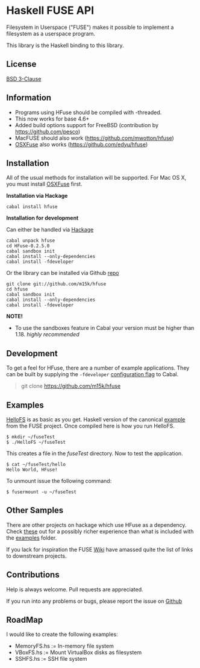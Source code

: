 # Haskell FUSE API

Filesystem in Userspace ("FUSE") makes it possible to implement a filesystem as a userspace program.

This library is the Haskell binding to this library.

## License

[BSD 3-Clause](./LICENSE)

## Information

- Programs using HFuse should be compiled with -threaded.
- This now works for base 4.6+
- Added build options support for FreeBSD (contribution by https://github.com/pesco)
- MacFUSE should also work (https://github.com/mwotton/hfuse)
- [OSXFuse](https://osxfuse.github.io/) also works (https://github.com/edyu/hfuse)

## Installation

All of the usual methods for installation will be supported.
For Mac OS X, you must install [OSXFuse](https://osxfuse.github.io/) first.

**Installation via Hackage**

```
cabal install hfuse
```

**Installation for development**

Can either be handled via [Hackage](http://hackage.haskell.org/packages/search?terms=hfuse)

```
cabal unpack hfuse
cd HFuse-0.2.5.0
cabal sandbox init
cabal install --only-dependencies
cabal install -fdeveloper
```

Or the library can be installed via Github [repo][2]

```
git clone git://github.com/m15k/hfuse
cd hfuse
cabal sandbox init
cabal install --only-dependencies
cabal install -fdeveloper
```

**NOTE!**

* To use the sandboxes feature in Cabal your version must be higher than 1.18. *highly recommended*

## Development

To get a feel for HFuse, there are a number of example applications.  They can be built by supplying the `-fdeveloper` [configuration flag][3] to Cabal.

> git clone https://github.com/m15k/hfuse

## Examples

[HelloFS](./examples/HelloFS.hs) is as basic as you get.  Haskell version of the canonical [example](http://fuse.sourceforge.net/helloworld.html) from the FUSE project.  Once compiled here is how you run HelloFS.

```
$ mkdir ~/fuseTest
$ ./HelloFS ~/fuseTest
```

This creates a file in the *fuseTest* directory.  Now to test the application.

```
$ cat ~/fuseTest/hello
Hello World, HFuse!
```

To unmount issue the following command:

```
$ fusermount -u ~/fuseTest
```

## Other Samples

There are other projects on hackage which use HFuse as a dependency.  Check [these](http://packdeps.haskellers.com/reverse/HFuse) out for a possibly richer experience than what is included with the [examples](./examples) folder.

If you lack for inspiration the FUSE [Wiki](http://sourceforge.net/p/fuse/wiki/FileSystems/) have amassed quite the list of links to downstream projects.

## Contributions

Help is always welcome.  Pull requests are appreciated.

If you run into any problems or bugs, please report the issue on [Github][1]

## RoadMap

I would like to create the following examples:

- MemoryFS.hs := In-memory file system
- VBoxFS.hs := Mount VirtualBox disks as filesystem
- SSHFS.hs := SSH file system

[1]: https://github.com/m15k/google-drive-api/issues        "Google-Drive-API Library Issues"
[2]: https://github.com/m15k/google-drive-api               "Google-Drive-API Library"
[3]: http://www.haskell.org/cabal/users-guide/developing-packages.html#configurations "Cabal Configurations"
